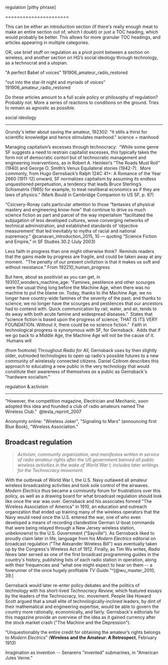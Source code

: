 regulation [pithy phrase]

======================

This can be either an introduction section (if there's really enough meat to make an entire section out of, which I doubt) or just a TOC heading, which would probably be better.  This allows for more granular TOC headings, and articles appearing in multiple categories.

OR, use brief stuff on regulation as a pivot point between a section on wireless, and another section on HG’s social ideology through technology, as a technocrat and a utopian.

"A perfect Babel of voices" 191906_amateur_radio_restored

"out into the star-lit night and myriads of voices" 191906_amateur_radio_restored

Do these articles amount to a full scale policy or philosophy of regulation?  Probably not.  More a series of reactions to conditions on the ground.  Tries to remain as agnostic as possible.

social ideology

--------------------

Grundy's letter about saving the amateur, 192302: "It stills a thirst for scientific knowledge and hence stimulates manhood."  science = manhood

Managing capitalism’s excesses through technocracy:  “While some genre SF suggests a need to restrain capitalist excesses, this typically takes the form not of democratic contorl but of technocratic management and engineering inverventions, as in Robert A. Heinlein’s “The Roads Must Roll” (1940) and George O. Smith’s Venus Equilateral stories (1942-7).  More commonly, from Hugo Gernsback’s Ralph 124C 41+: A Romance of the Year 2660 (1911-12) onward, SF normalizes capitalism by assuming its endless unquestioned perpetuation, a tendency that leads Bruce Sterling’s Schismatrix (1985) for example, to treat neoliberal economics as if they are laws of physics.” (Mark Bould in Cambridge Companion to US SF, p. 87)

“Csicsery-Ronay calls particular attention to those “fantasies of physical mastery and engineering know-how” that continue to drive os much science fiction as part and parcel of the way imperlalism “facilitated the subjugation of less developed cultures, wove converging networks of technical administration, and established standards of ‘objective measurement’ that led inevitably to myths of racial and national supremacy.” @canavan_introduction_2015, 10 — quoting “Science Fiction and Empire,” in SF Studies 30.2 (July 2003)

Less faith in progress than one might otherwise think?  Reminds readers that the gains made by progress are fragile, and could be taken away at any moment.  "The penalty of our present civiliztion is that it makes us soft and without resistance.” From 192210_human_progress

But here, about as positivist as you can get, in 193107_wonders_machine_age: "Famines, pestilence and other scourges were the usual thing long before the Machine Age, when there was no machine to put the blame on. Today, thanks to the Machine Age, we no longer have country-wide famines of the severity of the past; and thanks to science, we no longer have the scourges and pestilences that our ancestors had to contend with. Quick communication by rail, water, and air, tends to do away with both acute famine and widespread diseases.”  States that “science fiction is based upon the progress of science; THAT IS ITS VERY FOUNDATION. Without it, there could be no science fiction.”  Faith in technological progress is synonymous with SF, for Gernsback.  Adds that if we go back to a Middle Age, the Machine Age will not be the cause of it.  Humans will

(from footnote)  Throughout *Radio for All,* Gernsback uses by then slightly older, outmoded technologies to open up radio's possible futures to a new community of wirelessly connected citizens.  Daniel Czitrom describes this approach to educating a new public in the very technology that would constitute their awareness of themselves *as* a public as Gernsback's "hardware socialism."

regulation & activism

-----------------------------

"However, the competition magazine, Electrician and Mechanic, soon adopted this idea and founded a club of radio amateurs named The Wireless Club.”  @tesla_reprint_2007

Anonymity online: "Wireless Joker", "Signaling to Mars" (announcing first Blue Book), "Wireless Association."

## Broadcast regulation

> *Activism, community organization, and manifestos written in service of radio amateur rights after the US government banned all public wireless activities in the wake of World War I; includes later writings for the Technocracy movement.*

With the outbreak of World War I, the U.S. Navy outlawed all amateur wireless broadcasting activities and took sole control of the airwaves.  *Modern Electrics* thus became a community forum for frustrations over this policy, as well as a drawing board for what broadcast regulation should look like once the war was over.  Gernsback and his associates formed "The Wireless Association of America" in 1910, an education and outreach organization that ended up training many of the wireless operators that the Navy would need once the U.S. entered the war, one of who even developed a means of recording clandestine German U-boat commands that were being relayed through a New Jersey wireless station, unbeknownst to the U.S. Government ("Sayville").  As Gernsback liked to proudly claim later in life, language from his *Modern Electrics* editorial on broadcast regulation ("The Alexander Wireless Bill") was eventually taken up by the Congress's Wireless Act of 1912.  Finally, as Tim Wu writes, *Radio News* later served as one of the first broadcast programming guides in the country's history, publishing lists of each radio station in operation, along with their frequencies and "what one might expect to hear on them -- a forerunner of the once hugely profitable *TV Guide.*"^[@wu_master_2010, 39.]

Gernsback would later re-enter policy debates and the politics of technology with his short-lived *Technocracy Review,* which featured essays by the leaders of the Technocracy, Inc. movement.  People like Howard Scott argued that a small elite of technologically-inclined leaders, by dint of their mathematical and engineering expertise, would be able to govern the country more rationally, economically, and fairly.  Gernsback's editorials for this magazine provide an overview of the idea as it gained currency after the stock market crash ("The Machine and the Depression").

“Unquestionably the entire credit for obtaining the amateur’s rights belongs to *Modern Electrics*” (**Wireless and the Amateur: A Retrospect**, February 1913)

Imagination as invention -- Senarens "invented" submarines, in "American Jules Verne."